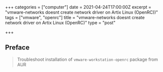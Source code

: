 +++
categories = ["computer"]
date = 2021-04-24T17:00:00Z
excerpt = "vmware-networks doesnt create network driver on Artix Linux (OpenRC))"
tags = ["vmware", "openrc"]
title = "vmware-networks doesnt create network driver on Artix Linux (OpenRC)"
type = "post"

+++
## Preface

> Troubleshoot installation of `vmware-workstation-openrc` package from AUR